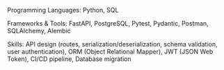 Programming Languages: Python, SQL

Frameworks & Tools: FastAPI, PostgreSQL, Pytest, Pydantic, Postman, SQLAlchemy, Alembic

Skills: API design (routes, serialization/deserialization, schema validation, user authentication),
ORM (Object Relational Mapper), JWT (JSON Web Token), CI/CD pipeline, Database migration

